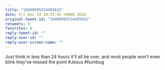 ```yaml
---
title: "18408995534405632"
date: Fri Dec 24 20:53:41 +0000 2010
original-tweet-id: "18408995534405632"
retweets: 0
favorites: 0
reply-tweet-id: ""
reply-user-id: ""
reply-user-screen-name: ""
---
```

Just think in less than 24 hours it'll all be over, and most people won't even blink they've missed the point #Jesus #humbug
